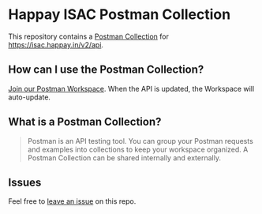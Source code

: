 # Happay ISAC Postman Collection

This repository contains a [Postman Collection](/collection.json) for <https://isac.happay.in/v2/api>.

## How can I use the Postman Collection?

[Join our Postman Workspace](https://www.postman.com/fern-api/workspace/fern-happay). When the API is updated, the Workspace will auto-update.

## What is a Postman Collection?

> Postman is an API testing tool. You can group your Postman requests and examples into collections to keep your workspace organized. A Postman Collection can be shared internally and externally.

## Issues

Feel free to [leave an issue](https://github.com/fern-happay/happay-postman/issues) on this repo.
